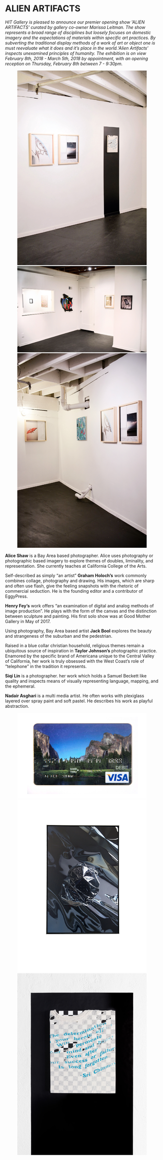# ALIEN ARTIFACTS

*HIT Gallery is pleased to announce our premier opening show 'ALIEN ARTIFACTS' curated by gallery co-owner Marissa Leitman. The show represents a broad range of disciplines but loosely focuses on domestic imagery and the expectations of materials within specific art practices. By subverting the traditional display methods of a work of art or object one is must reevaluate what it does and it’s place in the world.‘Alien Artifacts’ inspects unexamined principles of humanity. The exhibition is on view February 8th, 2018 - March 5th, 2018 by appointment, with an opening reception on Thursday, February 8th between 7 - 9:30pm.*

<figure>
  <img src="1.jpg">
  <img src="2.jpg">
  <img src="3.jpg">
</figure>

**Alice Shaw** is a Bay Area based photographer. Alice uses photography or photographic based imagery to  explore themes of doubles, liminality, and representation.  She currently teaches at California College of the Arts.

Self-described as simply “an artist” **Graham Holoch’s** work commonly combines collage, photography and drawing. His images, which are sharp and often use flash, give the feeling snapshots with the rhetoric of  commercial seduction. He is the founding editor and a contributor of EggyPress.

**Henry Fey’s** work offers “an examination of digital and analog methods of image production”. He plays with the form of the canvas and the distinction between sculpture and painting. His first solo show was at Good Mother Gallery in May of 2017.

Using photography, Bay Area based artist **Jack Bool** explores the beauty and strangeness of the suburban and the pedestrian.

Raised in a blue collar christian household, religious themes remain a ubiquitous  source of inspiration in **Taylor Johnson’s** photographic practice. Enamored by the specific brand of Americana unique to the Central Valley of California, her work is truly obsessed with the West Coast’s role of “telephone” in the tradition it represents.

**Siqi Lin** is a photographer. her work which holds a Samuel Beckett like quality and inspects means of visually representing language, mapping, and the ephemeral.  

**Nadair Asghari** is a multi media artist. He often works with plexiglass layered over spray paint and soft pastel. He describes his work as playful abstraction.

<figure>
  <img src="close_1.png">
  <img src="close_2.jpg">
  <img src="close_3.jpg">
</figure>
